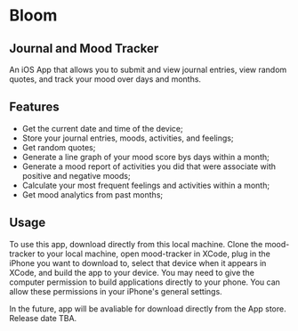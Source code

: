 # Bloom 
## Journal and Mood Tracker 

An iOS App that allows you to submit and view journal entries, view random quotes, and track your mood over days and months.
## Features

* Get the current date and time of the device;
* Store your journal entries, moods, activities, and feelings;
* Get random quotes;
* Generate a line graph of your mood score bys days within a month;
* Generate a mood report of activities you did that were associate with positive and negative moods;
* Calculate your most frequent feelings and activities within a month;
* Get mood analytics from past months;

## Usage

To use this app, download directly from this local machine. Clone the mood-tracker to your local machine, open mood-tracker in XCode, plug in the iPhone you want to download to, select that device when it appears in XCode, and build the app to your device.
You may need to give the computer permission to build applications directly to your phone. You can allow these permissions in your iPhone's general settings.

In the future, app will be avaliable for download directly from the App store. Release date TBA.
